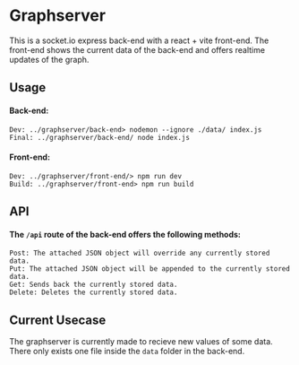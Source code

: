 # Graphserver

This is a socket.io express back-end with a react + vite front-end.
The front-end shows the current data of the back-end and offers realtime updates of the graph.

## Usage

#### Back-end:
	Dev: ../graphserver/back-end> nodemon --ignore ./data/ index.js
	Final: ../graphserver/back-end/ node index.js
	
#### Front-end:
	Dev: ../graphserver/front-end/> npm run dev
	Build: ../graphserver/front-end> npm run build
	
## API

#### The `/api` route of the back-end offers the following methods:
	Post: The attached JSON object will override any currently stored data.
	Put: The attached JSON object will be appended to the currently stored data.
	Get: Sends back the currently stored data.
	Delete: Deletes the currently stored data.
	
## Current Usecase

The graphserver is currently made to recieve new values of some data. There only exists one file inside the `data` folder in the back-end.
